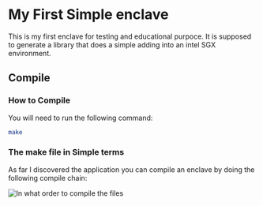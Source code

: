 # My First Simple enclave

This is my first enclave for testing and educational purpoce.
It is supposed to generate a library that does a simple adding into an intel SGX environment.

## Compile

### How to Compile

You will need to run the following command:

```bash
make
```

### The make file in Simple terms

As far I discovered the application you can compile an enclave by doing the following compile chain:

![In what order to compile the files](https://cloud.disroot.org/s/CjiFFWZChuWBNIF)
